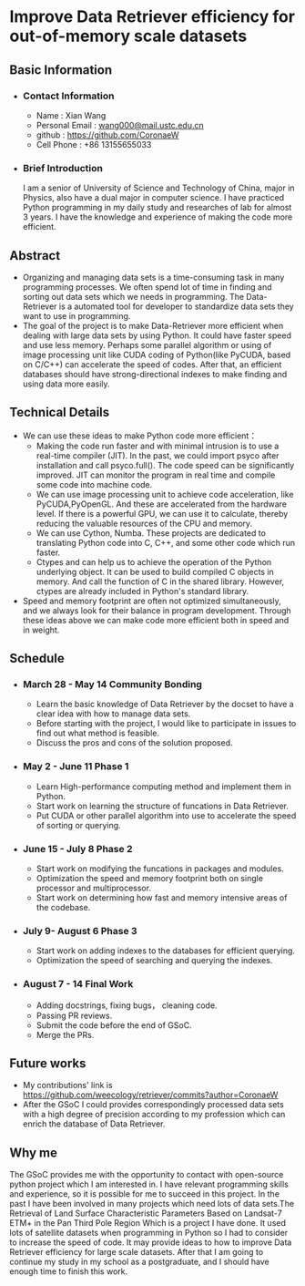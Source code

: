 # Improve Data Retriever efficiency for out-of-memory scale datasets


## Basic Information


+ ### Contact Information
    * Name : Xian Wang
    * Personal Email : wang000@mail.ustc.edu.cn
    * github : https://github.com/CoronaeW
    * Cell Phone : +86 13155655033


+ ### Brief Introduction
    I am a senior of University of Science and Technology of China, major in Physics, also have a dual major in computer science. I have practiced Python programming in my daily study and researches of lab for almost 3 years. I have the knowledge and experience of making the code more efficient.


## Abstract
+ Organizing and managing data sets is a time-consuming task in many programming processes.  We often spend lot of time in finding and sorting out data sets which we needs in programming. The Data-Retriever is a automated tool for developer to standardize data sets they want to use in programming.
+ The goal of the project is to make Data-Retriever more efficient when dealing with large data sets by using Python. It could have faster speed and use less memory. Perhaps some parallel algorithm or using of image processing unit like CUDA coding of Python(like PyCUDA, based on C/C++) can accelerate the speed of codes. After that, an efficient databases should have strong-directional indexes to make finding and using data more easily.


## Technical Details
* We can use these ideas to make Python code more efficient：
   * Making the code run faster and with minimal intrusion is to use a real-time compiler (JIT). In the past, we could import psyco after installation and call psyco.full(). The code speed can be significantly improved. JIT can monitor the program in real time and compile some code into machine code.
   * We can use image processing unit to achieve code acceleration, like PyCUDA,PyOpenGL. And these are accelerated from the hardware level. If there is a powerful GPU, we can use it to calculate, thereby reducing the valuable resources of the CPU and memory.
   * We can use Cython, Numba. These projects are dedicated to translating Python code into C, C++, and some other code which run faster.
   * Ctypes and can help us to achieve the operation of the Python underlying object. It can be used to build compiled C objects in memory. And call the function of C in the shared library. However, ctypes are already included in Python's standard library.
* Speed and memory footprint are often not optimized simultaneously, and we always look for their balance in program development. Through these ideas above we can make code more efficient both in speed and in weight.

## Schedule
+ ### March 28 - May 14 **Community Bonding**
    * Learn the basic knowledge of Data Retriever by the docset to have a clear idea with how to manage data sets. 
    * Before starting with the project, I would like to participate in issues to find out what method is feasible.
    * Discuss the pros and cons of the solution proposed.
+ ### May 2 - June 11 **Phase 1**
    * Learn High-performance computing method and implement them in Python.
    * Start work on learning the structure of funcations in Data Retriever.
    * Put CUDA or other parallel algorithm into use to accelerate the speed of sorting or querying.
+ ### June 15 - July 8 **Phase 2**
    * Start work on modifying the funcations in packages and modules.
    * Optimization the speed and memory footprint both on single processor and multiprocessor.
    * Start work on determining how fast and memory intensive areas of the codebase.
+ ### July 9- August 6 **Phase 3**
    * Start work on adding indexes to the databases for efficient querying.
    * Optimization the speed of searching and querying the indexes.
+ ### August 7 - 14 **Final Work**
    * Adding docstrings,  fixing bugs， cleaning code.
    * Passing PR reviews.
    * Submit the code before the end of GSoC.
    * Merge the PRs.
## Future works
* My contributions' link is https://github.com/weecology/retriever/commits?author=CoronaeW
* After the GSoC I could provides correspondingly processed data sets with a high degree of precision according to my profession which can enrich the database of Data Retriever. 
## Why me
The GSoC provides me with the opportunity to contact with open-source python project which I am interested in. I have relevant programming skills and experience, so it is possible for me to succeed in this project.  In the past I have been involved in many projects which need lots of data sets.The Retrieval of Land Surface Characteristic Parameters Based on Landsat-7 ETM+ in the Pan Third Pole Region Which is a project I have done. It used lots of satellite datasets when programming in Python so I had to consider to increase the speed of code. It may provide ideas to how to improve Data Retriever efficiency for large scale datasets. After that I am going to continue my study in my school as a postgraduate, and I should have enough time to finish this work.
